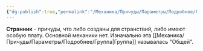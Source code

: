 ```yaml
---
{"dg-publish":true,"permalink":"/Механика/Причуды/Параметры/Подробнее/Группы причуд/Группа - Странник/","noteIcon":"","created":"2025-07-30T10:44:45.297+03:00","updated":"2025-07-29T23:53:07.159+03:00"}
---
```


**Странник** - причуды, что либо созданы для странствий, либо имеют особую плату. Основной механики нет. Изначально эта [[Механика/Причуды/Параметры/Подробнее/Группа\|Группа]] называлась "Общей".